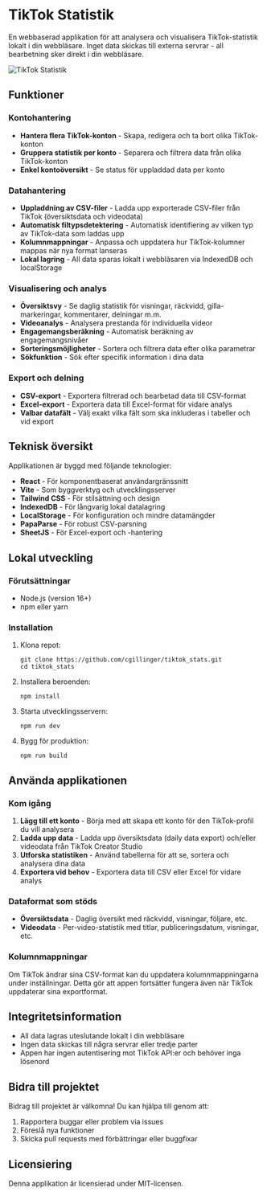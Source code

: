 # TikTok Statistik

En webbaserad applikation för att analysera och visualisera TikTok-statistik lokalt i din webbläsare. Inget data skickas till externa servrar - all bearbetning sker direkt i din webbläsare.

![TikTok Statistik](./public/app-preview.png)

## Funktioner

### Kontohantering
- **Hantera flera TikTok-konton** - Skapa, redigera och ta bort olika TikTok-konton
- **Gruppera statistik per konto** - Separera och filtrera data från olika TikTok-konton
- **Enkel kontoöversikt** - Se status för uppladdad data per konto

### Datahantering
- **Uppladdning av CSV-filer** - Ladda upp exporterade CSV-filer från TikTok (översiktsdata och videodata)
- **Automatisk filtypsdetektering** - Automatisk identifiering av vilken typ av TikTok-data som laddas upp
- **Kolumnmappningar** - Anpassa och uppdatera hur TikTok-kolumner mappas när nya format lanseras
- **Lokal lagring** - All data sparas lokalt i webbläsaren via IndexedDB och localStorage

### Visualisering och analys
- **Översiktsvy** - Se daglig statistik för visningar, räckvidd, gilla-markeringar, kommentarer, delningar m.m.
- **Videoanalys** - Analysera prestanda för individuella videor
- **Engagemangsberäkning** - Automatisk beräkning av engagemangsnivåer
- **Sorteringsmöjligheter** - Sortera och filtrera data efter olika parametrar
- **Sökfunktion** - Sök efter specifik information i dina data

### Export och delning
- **CSV-export** - Exportera filtrerad och bearbetad data till CSV-format
- **Excel-export** - Exportera data till Excel-format för vidare analys
- **Valbar datafält** - Välj exakt vilka fält som ska inkluderas i tabeller och vid export

## Teknisk översikt

Applikationen är byggd med följande teknologier:

- **React** - För komponentbaserat användargränssnitt
- **Vite** - Som byggverktyg och utvecklingsserver
- **Tailwind CSS** - För stilsättning och design
- **IndexedDB** - För långvarig lokal datalagring
- **LocalStorage** - För konfiguration och mindre datamängder
- **PapaParse** - För robust CSV-parsning
- **SheetJS** - För Excel-export och -hantering

## Lokal utveckling

### Förutsättningar
- Node.js (version 16+)
- npm eller yarn

### Installation

1. Klona repot:
   ```
   git clone https://github.com/cgillinger/tiktok_stats.git
   cd tiktok_stats
   ```

2. Installera beroenden:
   ```
   npm install
   ```

3. Starta utvecklingsservern:
   ```
   npm run dev
   ```

4. Bygg för produktion:
   ```
   npm run build
   ```

## Använda applikationen

### Kom igång

1. **Lägg till ett konto** - Börja med att skapa ett konto för den TikTok-profil du vill analysera
2. **Ladda upp data** - Ladda upp översiktsdata (daily data export) och/eller videodata från TikTok Creator Studio
3. **Utforska statistiken** - Använd tabellerna för att se, sortera och analysera dina data
4. **Exportera vid behov** - Exportera data till CSV eller Excel för vidare analys

### Dataformat som stöds

- **Översiktsdata** - Daglig översikt med räckvidd, visningar, följare, etc.
- **Videodata** - Per-video-statistik med titlar, publiceringsdatum, visningar, etc.

### Kolumnmappningar

Om TikTok ändrar sina CSV-format kan du uppdatera kolumnmappningarna under inställningar. Detta gör att appen fortsätter fungera även när TikTok uppdaterar sina exportformat.

## Integritetsinformation

- All data lagras uteslutande lokalt i din webbläsare
- Ingen data skickas till några servrar eller tredje parter
- Appen har ingen autentisering mot TikTok API:er och behöver inga lösenord

## Bidra till projektet

Bidrag till projektet är välkomna! Du kan hjälpa till genom att:

1. Rapportera buggar eller problem via issues
2. Föreslå nya funktioner
3. Skicka pull requests med förbättringar eller buggfixar

## Licensiering

Denna applikation är licensierad under MIT-licensen.